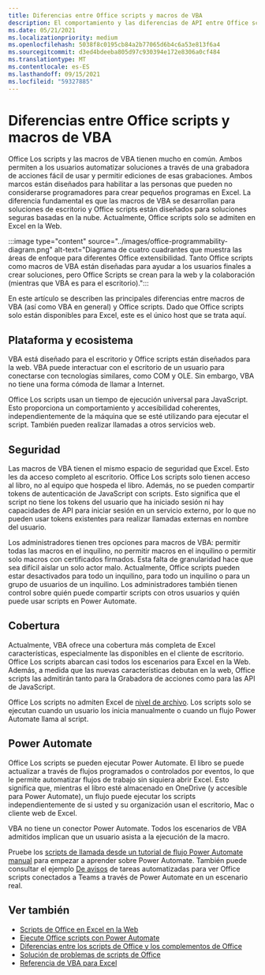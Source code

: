 ```yaml
---
title: Diferencias entre Office scripts y macros de VBA
description: El comportamiento y las diferencias de API entre Office scripts y Excel macros de VBA.
ms.date: 05/21/2021
ms.localizationpriority: medium
ms.openlocfilehash: 5038f8c0195cb84a2b77065d6b4c6a53e813f6a4
ms.sourcegitcommit: d3ed4bdeeba805d97c930394e172e8306a0cf484
ms.translationtype: MT
ms.contentlocale: es-ES
ms.lasthandoff: 09/15/2021
ms.locfileid: "59327885"
---
```

# <a name="differences-between-office-scripts-and-vba-macros"></a>Diferencias entre Office scripts y macros de VBA

Office Los scripts y las macros de VBA tienen mucho en común. Ambos permiten a los usuarios automatizar soluciones a través de una grabadora de acciones fácil de usar y permitir ediciones de esas grabaciones. Ambos marcos están diseñados para habilitar a las personas que pueden no considerarse programadores para crear pequeños programas en Excel.
La diferencia fundamental es que las macros de VBA se desarrollan para soluciones de escritorio y Office scripts están diseñados para soluciones seguras basadas en la nube. Actualmente, Office scripts solo se admiten en Excel en la Web.

:::image type="content" source="../images/office-programmability-diagram.png" alt-text="Diagrama de cuatro cuadrantes que muestra las áreas de enfoque para diferentes Office extensibilidad. Tanto Office scripts como macros de VBA están diseñadas para ayudar a los usuarios finales a crear soluciones, pero Office Scripts se crean para la web y la colaboración (mientras que VBA es para el escritorio).":::

En este artículo se describen las principales diferencias entre macros de VBA (así como VBA en general) y Office scripts. Dado que Office scripts solo están disponibles para Excel, este es el único host que se trata aquí.

## <a name="platform-and-ecosystem"></a>Plataforma y ecosistema

VBA está diseñado para el escritorio y Office scripts están diseñados para la web. VBA puede interactuar con el escritorio de un usuario para conectarse con tecnologías similares, como COM y OLE. Sin embargo, VBA no tiene una forma cómoda de llamar a Internet.

Office Los scripts usan un tiempo de ejecución universal para JavaScript. Esto proporciona un comportamiento y accesibilidad coherentes, independientemente de la máquina que se esté utilizando para ejecutar el script. También pueden realizar llamadas a otros servicios web.

## <a name="security"></a>Seguridad

Las macros de VBA tienen el mismo espacio de seguridad que Excel. Esto les da acceso completo al escritorio. Office Los scripts solo tienen acceso al libro, no al equipo que hospeda el libro. Además, no se pueden compartir tokens de autenticación de JavaScript con scripts. Esto significa que el script no tiene los tokens del usuario que ha iniciado sesión ni hay capacidades de API para iniciar sesión en un servicio externo, por lo que no pueden usar tokens existentes para realizar llamadas externas en nombre del usuario.

Los administradores tienen tres opciones para macros de VBA: permitir todas las macros en el inquilino, no permitir macros en el inquilino o permitir solo macros con certificados firmados. Esta falta de granularidad hace que sea difícil aislar un solo actor malo. Actualmente, Office scripts pueden estar desactivados para todo un inquilino, para todo un inquilino o para un grupo de usuarios de un inquilino. Los administradores también tienen control sobre quién puede compartir scripts con otros usuarios y quién puede usar scripts en Power Automate.

## <a name="coverage"></a>Cobertura

Actualmente, VBA ofrece una cobertura más completa de Excel características, especialmente las disponibles en el cliente de escritorio. Office Los scripts abarcan casi todos los escenarios para Excel en la Web. Además, a medida que las nuevas características debutan en la web, Office scripts las admitirán tanto para la Grabadora de acciones como para las API de JavaScript.

Office Los scripts no admiten Excel de [nivel de archivo](/office/vba/excel/concepts/events-worksheetfunctions-shapes/using-events-with-excel-objects). Los scripts solo se ejecutan cuando un usuario los inicia manualmente o cuando un flujo Power Automate llama al script.

## <a name="power-automate"></a>Power Automate

Office Los scripts se pueden ejecutar Power Automate. El libro se puede actualizar a través de flujos programados o controlados por eventos, lo que le permite automatizar flujos de trabajo sin siquiera abrir Excel. Esto significa que, mientras el libro esté almacenado en OneDrive (y accesible para Power Automate), un flujo puede ejecutar los scripts independientemente de si usted y su organización usan el escritorio, Mac o cliente web de Excel.

VBA no tiene un conector Power Automate. Todos los escenarios de VBA admitidos implican que un usuario asista a la ejecución de la macro.

Pruebe los [scripts de llamada desde un tutorial de flujo Power Automate manual](../tutorials/excel-power-automate-manual.md) para empezar a aprender sobre Power Automate. También puede consultar el ejemplo [De avisos](scenarios/task-reminders.md) de tareas automatizadas para ver Office scripts conectados a Teams a través de Power Automate en un escenario real.

## <a name="see-also"></a>Ver también

- [Scripts de Office en Excel en la Web](../overview/excel.md)
- [Ejecute Office scripts con Power Automate](../develop/power-automate-integration.md)
- [Diferencias entre los scripts de Office y los complementos de Office](add-ins-differences.md)
- [Solución de problemas de scripts de Office](../testing/troubleshooting.md)
- [Referencia de VBA para Excel](/office/vba/api/overview/excel)
